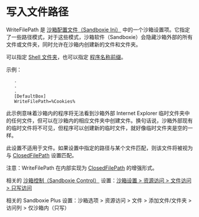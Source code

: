 # 写入文件路径

WriteFilePath 是 [沙箱配置文件（Sandboxie Ini）](SandboxieIni.md) 中的一个沙箱设置项。它指定了一些路径模式，对于这些模式，沙箱软件（Sandboxie）会隐藏沙箱外部的所有文件或文件夹，同时允许在沙箱内创建新的文件和文件夹。

可以指定 [Shell 文件夹](ShellFolders.md)，也可以指定 [程序名称前缀](ProgramNamePrefix.md)。

示例：
```
   .
   .
   .
   [DefaultBox]
   WriteFilePath=%Cookies%
```

此示例意味着沙箱内的程序将无法看到沙箱外部 Internet Explorer 临时文件夹中的任何文件，但可以在沙箱内的相应文件夹中创建文件。换句话说，沙箱外部现有的临时文件将不可见，但程序可以创建新的临时文件，就好像临时文件夹是空的一样。

此设置不适用于文件。如果设置中指定的路径与某个文件匹配，则该文件将被视为与 [ClosedFilePath](ClosedFilePath.md) 设置匹配。

注意：WriteFilePath 在内部实现为 [ClosedFilePath](ClosedFilePath.md) 的增强形式。

相关的 [沙箱控制（Sandboxie Control）](SandboxieControl.md) 设置：[沙箱设置 > 资源访问 > 文件访问 > 只写访问](ResourceAccessSettings.md#file-access--write-only-access)

相关的 Sandboxie Plus 设置：沙箱选项 > 资源访问 > 文件 > 添加文件/文件夹 > 访问列 > 仅沙箱内（只写）
